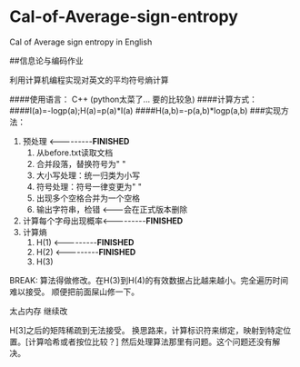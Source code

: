 # Cal-of-Average-sign-entropy
Cal of Average sign entropy in English


##信息论与编码作业

利用计算机编程实现对英文的平均符号熵计算

####使用语言： C++ (python太菜了... 要的比较急)
####计算方式：
####I(a)=-logp(a);H(a)=p(a)*I(a)
####H(a,b)=-p(a,b)*logp(a,b)
###实现方法：
1. 预处理 <---------**FINISHED**
	1. 从before.txt读取文档
	2. 合并段落，替换符号为" "
	2. 大小写处理：统一归类为小写
	3. 符号处理：符号一律变更为" "
	4. 出现多个空格合并为一个空格
	4. 输出字符串，检错 <---会在正式版本删除
2. 计算每个字母出现概率<---------**FINISHED**
3. 计算熵
	1. H(1) <---------**FINISHED**
	2. H(2) <---------**FINISHED**
	3. H(3) 

BREAK: 算法得做修改。在H(3)到H(4)的有效数据占比越来越小。完全遍历时间难以接受。
顺便把前面屎山修一下。


太占内存  继续改

H[3]之后的矩阵稀疏到无法接受。
换思路来，计算标识符来绑定，映射到特定位置。[计算哈希或者按位比较？]
然后处理算法那里有问题。这个问题还没有解决。